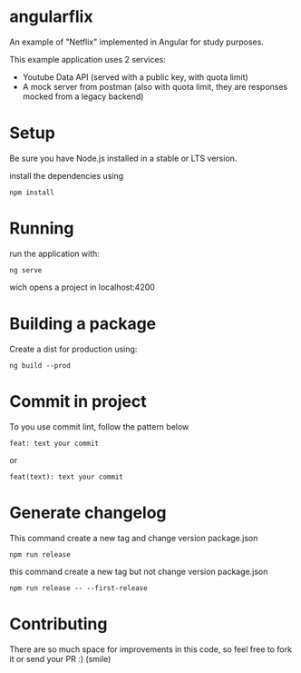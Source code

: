 # angularflix
An example of "Netflix" implemented in Angular for study purposes.

This example application uses 2 services: 
- Youtube Data API (served with a public key, with quota limit) 
- A mock server from postman (also with quota limit, they are responses mocked from a legacy backend) 

# Setup
Be sure you have Node.js installed in a stable or LTS version.

install the dependencies using 
```
npm install
```

# Running
run the application with:
```
ng serve
```
wich opens a project in localhost:4200

# Building a package
Create a dist for production using:
```
ng build --prod
```

# Commit in project
To you use commit lint, follow the pattern below
```
feat: text your commit
```
or
```
feat(text): text your commit
```

# Generate changelog
This command create a new tag and change version package.json
```
npm run release
```

this command create a new tag but not change version package.json
```
npm run release -- --first-release
```


# Contributing
There are so much space for improvements in this code, so feel free to fork it or send your PR :) (smile)
